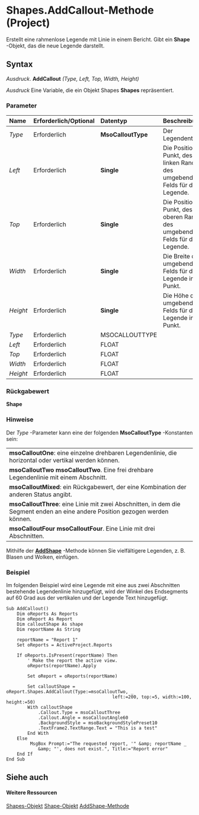 
# Shapes.AddCallout-Methode (Project)
Erstellt eine rahmenlose Legende mit Linie in einem Bericht. Gibt ein  **Shape** -Objekt, das die neue Legende darstellt.

## Syntax

 _Ausdruck_. **AddCallout** _(Type,_ _Left,_ _Top,_ _Width,_ _Height)_

 _Ausdruck_ Eine Variable, die ein Objekt Shapes **Shapes** repräsentiert.


### Parameter



|**Name**|**Erforderlich/Optional**|**Datentyp**|**Beschreibung**|
|:-----|:-----|:-----|:-----|
| _Type_|Erforderlich|**MsoCalloutType**|Der Legendentyp.|
| _Left_|Erforderlich|**Single**|Die Position in Punkt, des linken Rands des umgebenden Felds für die Legende.|
| _Top_|Erforderlich|**Single**|Die Position in Punkt, des oberen Rands des umgebenden Felds für die Legende.|
| _Width_|Erforderlich|**Single**|Die Breite des umgebenden Felds für die Legende in Punkt.|
| _Height_|Erforderlich|**Single**|Die Höhe des umgebenden Felds für die Legende in Punkt.|
| _Type_|Erforderlich|MSOCALLOUTTYPE||
| _Left_|Erforderlich|FLOAT||
| _Top_|Erforderlich|FLOAT||
| _Width_|Erforderlich|FLOAT||
| _Height_|Erforderlich|FLOAT||

### Rückgabewert

 **Shape**


### Hinweise

Der  _Type_ -Parameter kann eine der folgenden **MsoCalloutType** -Konstanten sein:


||
|:-----|
|**msoCalloutOne**: eine einzelne drehbaren Legendenlinie, die horizontal oder vertikal werden können.|
|**msoCalloutTwo** **msoCalloutTwo**. Eine frei drehbare Legendenlinie mit einem Abschnitt.|
|**msoCalloutMixed**: ein Rückgabewert, der eine Kombination der anderen Status angibt.|
|**msoCalloutThree**: eine Linie mit zwei Abschnitten, in dem die Segment enden an eine andere Position gezogen werden können.|
|**msoCalloutFour** **msoCalloutFour**. Eine Linie mit drei Abschnitten.|
Mithilfe der  **[AddShape](58af0a51-a455-5c9a-1cae-e56dc67a08a5.md)** -Methode können Sie vielfältigere Legenden, z. B. Blasen und Wolken, einfügen.


### Beispiel

Im folgenden Beispiel wird eine Legende mit eine aus zwei Abschnitten bestehende Legendenlinie hinzugefügt, wird der Winkel des Endsegments auf 60 Grad aus der vertikalen und der Legende Text hinzugefügt.


```
Sub AddCallout()
    Dim oReports As Reports
    Dim oReport As Report
    Dim calloutShape As shape
    Dim reportName As String
    
    reportName = "Report 1"
    Set oReports = ActiveProject.Reports

    If oReports.IsPresent(reportName) Then
        ' Make the report the active view.
        oReports(reportName).Apply
        
        Set oReport = oReports(reportName)
        
        Set calloutShape = oReport.Shapes.AddCallout(Type:=msoCalloutTwo, _
                                        left:=200, top:=5, width:=100, height:=50)
        With calloutShape
            .Callout.Type = msoCalloutThree
            .Callout.Angle = msoCalloutAngle60
            .BackgroundStyle = msoBackgroundStylePreset10
            .TextFrame2.TextRange.Text = "This is a test"
        End With
    Else
         MsgBox Prompt:="The requested report, '" &amp; reportName _
            &amp; "', does not exist.", Title:="Report error"
    End If
End Sub
```


## Siehe auch


#### Weitere Ressourcen


[Shapes-Objekt](6e42040c-dd5a-de4c-afa8-f9e33d1e5054.md)
[Shape-Objekt](d2b32bcd-5595-a4a7-9772-feb25fd0103a.md)
[AddShape-Methode](58af0a51-a455-5c9a-1cae-e56dc67a08a5.md)
